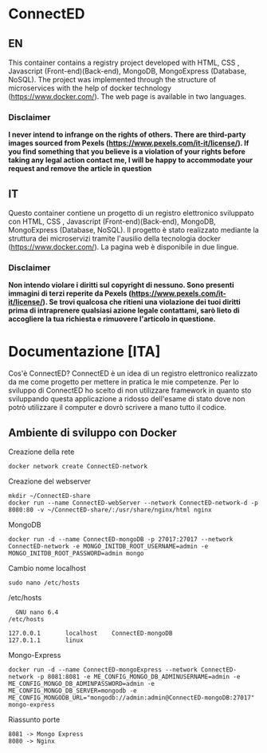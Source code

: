 # ConnectED

## EN 
This container contains a registry project developed with HTML, CSS , Javascript (Front-end)(Back-end), MongoDB, MongoExpress (Database, NoSQL). The project was implemented through the structure of microservices with the help of docker technology (https://www.docker.com/). The web page is available in two languages.

### Disclaimer
**I never intend to infrange on the rights of others. There are third-party images sourced from Pexels (https://www.pexels.com/it-it/license/). If you find something that you believe is a violation of your rights before taking any legal action contact me, I will be happy to accommodate your request and remove the article in question**


## IT
Questo container contiene un progetto di un registro elettronico sviluppato con HTML, CSS , Javascript (Front-end)(Back-end), MongoDB, MongoExpress (Database, NoSQL). Il progetto è stato realizzato mediante la struttura dei microservizi tramite l'ausilio della tecnologia docker (https://www.docker.com/). La pagina web è disponibile in due lingue.

### Disclaimer 

**Non intendo violare i diritti sul copyright di nessuno. Sono presenti immagini di terzi reperite da Pexels (https://www.pexels.com/it-it/license/). Se trovi qualcosa che ritieni una violazione dei tuoi diritti prima di intraprenere qualsiasi azione legale contattami, sarò lieto di accogliere la tua richiesta e rimuovere l'articolo in questione.**

# Documentazione [ITA]

Cos'è ConnectED? 
ConnectED è un idea di un registro elettronico realizzato da me come progetto per mettere in pratica le mie competenze.
Per lo sviluppo di ConnectED ho scelto di non utilizzare framework in quanto sto sviluppando questa applicazione a ridosso dell'esame di stato dove non potrò utilizzare il computer e dovrò scrivere a mano tutto il codice.

## Ambiente di sviluppo con Docker  
Creazione della rete
```shell
docker network create ConnectED-network
```

Creazione del webserver
```shell
mkdir ~/ConnectED-share
docker run --name ConnectED-webServer --network ConnectED-network-d -p 8080:80 -v ~/ConnectED-share/:/usr/share/nginx/html nginx
```

MongoDB
```shell
docker run -d --name ConnectED-mongoDB -p 27017:27017 --network ConnectED-network -e MONGO_INITDB_ROOT_USERNAME=admin -e MONGO_INITDB_ROOT_PASSWORD=admin mongo
```

Cambio nome localhost
```shell
sudo nano /etc/hosts
```

/etc/hosts
```shell
  GNU nano 6.4                                                                                     /etc/hosts                                                                                               

127.0.0.1       localhost    ConnectED-mongoDB
127.0.1.1       linux

```

Mongo-Express
```shell
docker run -d --name ConnectED-mongoExpress --network ConnectED-network -p 8081:8081 -e ME_CONFIG_MONGO_DB_ADMINUSERNAME=admin -e ME_CONFIG_MONGO_DB_ADMINPASSWORD=admin -e ME_CONFIG_MONGO_DB_SERVER=mongodb -e ME_CONFIG_MONGODB_URL="mongodb://admin:admin@ConnectED-mongoDB:27017" mongo-express
```

Riassunto porte
```shell
8081 -> Mongo Express
8080 -> Nginx
```

